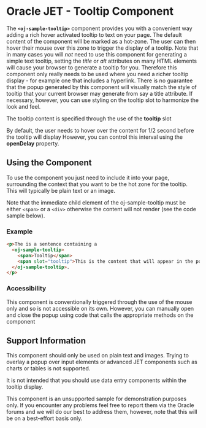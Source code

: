 # Oracle JET - Tooltip Component

The **`<oj-sample-tooltip>`** component provides you with a convenient way adding a rich hover activated tooltip to text on your page.  The default content of the component will be marked as a hot-zone. The user can then hover their mouse over this zone to trigger the display of a tooltip.
Note that in many cases you will *not* need to use this component for generating a simple text tooltip, setting the _title_ or _alt_ attributes on many HTML elements will cause your browser to generate a tooltip for you. Therefore this component only really needs to be used where you need a richer tooltip display - for example one that includes a hyperlink. There is no guarantee that the popup generated by this component will visually match the style of tooltip that your current browser may generate from say a title attribute. If necessary, however, you can use styling on the tooltip slot to harmonize the look and feel.

The tooltip content is specified through the use of the **tooltip** slot

By default, the user needs to hover over the content for 1/2 second before the tooltip will display However, you can control this interval using the **openDelay** property.

## Using the Component

To use the component you just need to include it into your page, surrounding the context that you want to be the hot zone for the tooltip.  This will typically be plain text or an image.

Note that the immediate child element of the oj-sample-tooltip must be either `<span>` or a `<div>` otherwise the content will not render (see the code sample below).

### Example

``` HTML
<p>The is a sentence containing a
  <oj-sample-tooltip>
    <span>Tooltip</span>
    <span slot="tooltip">This is the content that will appear in the popup</span>
  </oj-sample-tooltip>.
</p>
```

### Accessibility

This component is conventionally triggered through the use of the mouse only and so is not accessible on its own.  However, you can manually open and close the popup using code that calls the appropriate methods on the component

## Support Information

This component should only be used on plain text and images.  Trying to overlay a popup over input elements or advanced JET components such as charts or tables is not supported.

It is not intended that you should use data entry components within the tooltip display.

This component is an unsupported sample for demonstration purposes only. If you encounter any problems feel free to report them via the Oracle forums and we will do our best to address them, however, note that this will be on a best-effort basis only.
